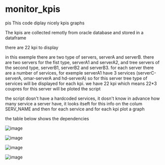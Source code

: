 # monitor_kpis
pis
This code diplay nicely kpis graphs

The kpis are collected remotly from oracle database and stored in a dataframe

there are 22 kpi to display

in this exemple there are two type of servers, serverA and serverB. there are two servers for the fist type, serverA1 and serverA2, and tree servers of the second type, serverB1, serverB2 and serverB3. for each server there are a number of services, for exemple serverA1 have 3 services (serverC-serverA, omar-serverA and hd-serverA) so for this server tree type of services will be displayed for each kpi. we have 22 kpi which means 22*3 coupres for this server will be ploted the script

the script dosn't have a hardcoded services, it dosn't know in advance how many service a server have, it looks itseft for this info on the colum SERV_NAME and then for each service and for each kpi plot a graph

the table below shows the dependencies


![image](https://user-images.githubusercontent.com/30199904/136043934-80cac9c3-dffc-4555-9b1c-9c741cc6841a.png)

![image](https://user-images.githubusercontent.com/30199904/136042333-26b26a36-649b-4fe7-a78a-da848b18a6d8.png)

![image](https://user-images.githubusercontent.com/30199904/136042412-80465809-754e-42c2-a0f5-cf1c6904d9c8.png)

![image](https://user-images.githubusercontent.com/30199904/136042474-4fe93541-056a-4c3c-9fe6-240284c0a6a0.png)

